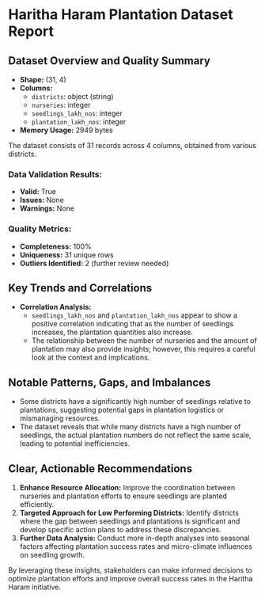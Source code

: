 # Haritha Haram Plantation Dataset Report

## Dataset Overview and Quality Summary
- **Shape:** (31, 4)
- **Columns:**
  - `districts`: object (string)
  - `nurseries`: integer
  - `seedlings_lakh_nos`: integer
  - `plantation_lakh_nos`: integer
- **Memory Usage:** 2949 bytes

The dataset consists of 31 records across 4 columns, obtained from various districts. 

### Data Validation Results:
- **Valid:** True
- **Issues:** None
- **Warnings:** None

### Quality Metrics:
- **Completeness:** 100%
- **Uniqueness:** 31 unique rows
- **Outliers Identified:** 2 (further review needed)

## Key Trends and Correlations
- **Correlation Analysis:**
  - `seedlings_lakh_nos` and `plantation_lakh_nos` appear to show a positive correlation indicating that as the number of seedlings increases, the plantation quantities also increase.
  - The relationship between the number of nurseries and the amount of plantation may also provide insights; however, this requires a careful look at the context and implications.

## Notable Patterns, Gaps, and Imbalances
- Some districts have a significantly high number of seedlings relative to plantations, suggesting potential gaps in plantation logistics or mismanaging resources.
- The dataset reveals that while many districts have a high number of seedlings, the actual plantation numbers do not reflect the same scale, leading to potential inefficiencies.

## Clear, Actionable Recommendations
1. **Enhance Resource Allocation:** Improve the coordination between nurseries and plantation efforts to ensure seedlings are planted efficiently.
2. **Targeted Approach for Low Performing Districts:** Identify districts where the gap between seedlings and plantations is significant and develop specific action plans to address these discrepancies.
3. **Further Data Analysis:** Conduct more in-depth analyses into seasonal factors affecting plantation success rates and micro-climate influences on seedling growth.

By leveraging these insights, stakeholders can make informed decisions to optimize plantation efforts and improve overall success rates in the Haritha Haram initiative.